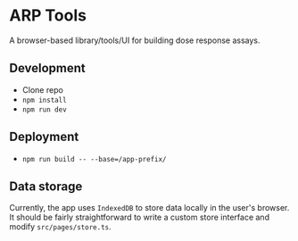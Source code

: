 # ARP Tools

A browser-based library/tools/UI for building dose response assays.

## Development

- Clone repo
- `npm install`
- `npm run dev`

## Deployment

- `npm run build -- --base=/app-prefix/`

## Data storage

Currently, the app uses `IndexedDB` to store data locally in the user's browser. It should be fairly straightforward to write a custom store interface and modify `src/pages/store.ts`.

